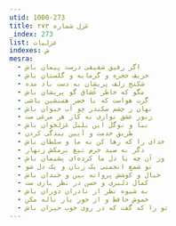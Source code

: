 ```yaml
---
utid: 1000-273
title: غزل شماره ۲۷۳
_index: 273
list: غزلیات
indexes: ش
mesra:
  - اگر رفیق شفیقی درست پیمان باش
  - حریف حجره و گرمابه و گلستان باش
  - شکنج زلف پریشان به دست باد مده
  - مگو که خاطر عُشاق گو پریشان باش
  - گرت هواست که با خضر همنشین باشی
  - نهان ز چشم سکندر چو آب حیوان باش
  - زبور عشق نوازی نه کار هر مرغی ست
  - بیا و نوگل این بلبل غزلخوان باش
  - طریق خدمت و آیین بندگی کردن
  - خدای را که رها کن به ما و سلطان باش
  - دگر به صید حرم تیغ برمکش زنهار
  - وز آن چه با دل ما کرده‌ای پشیمان باش
  - تو شمع انجمنی یک زبان و یک دل شو
  - خیال و کوشش پروانه بین و خندان باش
  - کمال دلبری و حسن در نظر بازی ست
  - به شیوه نظر از نادران دوران باش
  - خموش حافظ و از جور یار ناله مکن
  - تو را که گفت که در روی خوب حیران باش
---
```

